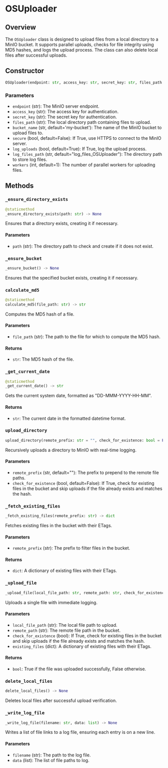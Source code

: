 # OSUploader

## Overview

The `OSUploader` class is designed to upload files from a local directory to a MinIO bucket. It supports parallel uploads, checks for file integrity using MD5 hashes, and logs the upload process. The class can also delete local files after successful uploads.

## Constructor

```python
OSUploader(endpoint: str, access_key: str, secret_key: str, files_path: str, bucket_name: str = 'my-bucket', secure: bool = False, log_uploads: bool = True, log_files_path: str = "log_files_OSUploader", workers: int = 1)
```

### Parameters

- `endpoint` (str): The MinIO server endpoint.
- `access_key` (str): The access key for authentication.
- `secret_key` (str): The secret key for authentication.
- `files_path` (str): The local directory path containing files to upload.
- `bucket_name` (str, default='my-bucket'): The name of the MinIO bucket to upload files to.
- `secure` (bool, default=False): If True, use HTTPS to connect to the MinIO server.
- `log_uploads` (bool, default=True): If True, log the upload process.
- `log_files_path` (str, default="log_files_OSUploader"): The directory path to store log files.
- `workers` (int, default=1): The number of parallel workers for uploading files.

## Methods

### `_ensure_directory_exists`

```python
@staticmethod
_ensure_directory_exists(path: str) -> None
```

Ensures that a directory exists, creating it if necessary.

#### Parameters

- `path` (str): The directory path to check and create if it does not exist.

### `_ensure_bucket`

```python
_ensure_bucket() -> None
```

Ensures that the specified bucket exists, creating it if necessary.

### `calculate_md5`

```python
@staticmethod
calculate_md5(file_path: str) -> str
```

Computes the MD5 hash of a file.

#### Parameters

- `file_path` (str): The path to the file for which to compute the MD5 hash.

#### Returns

- `str`: The MD5 hash of the file.

### `_get_current_date`

```python
@staticmethod
_get_current_date() -> str
```

Gets the current system date, formatted as "DD-MMM-YYYY-HH-MM".

#### Returns

- `str`: The current date in the formatted datetime format.

### `upload_directory`

```python
upload_directory(remote_prefix: str = "", check_for_existence: bool = False) -> None
```

Recursively uploads a directory to MinIO with real-time logging.

#### Parameters

- `remote_prefix` (str, default=""): The prefix to prepend to the remote file paths.
- `check_for_existence` (bool, default=False): If True, check for existing files in the bucket and skip uploads if the file already exists and matches the hash.

### `_fetch_existing_files`

```python
_fetch_existing_files(remote_prefix: str) -> dict
```

Fetches existing files in the bucket with their ETags.

#### Parameters

- `remote_prefix` (str): The prefix to filter files in the bucket.

#### Returns

- `dict`: A dictionary of existing files with their ETags.

### `_upload_file`

```python
_upload_file(local_file_path: str, remote_path: str, check_for_existence: bool, existing_files: dict) -> bool
```

Uploads a single file with immediate logging.

#### Parameters

- `local_file_path` (str): The local file path to upload.
- `remote_path` (str): The remote file path in the bucket.
- `check_for_existence` (bool): If True, check for existing files in the bucket and skip uploads if the file already exists and matches the hash.
- `existing_files` (dict): A dictionary of existing files with their ETags.

#### Returns

- `bool`: True if the file was uploaded successfully, False otherwise.

### `delete_local_files`

```python
delete_local_files() -> None
```

Deletes local files after successful upload verification.

### `_write_log_file`

```python
_write_log_file(filename: str, data: list) -> None
```

Writes a list of file links to a log file, ensuring each entry is on a new line.

#### Parameters

- `filename` (str): The path to the log file.
- `data` (list): The list of file paths to log.
